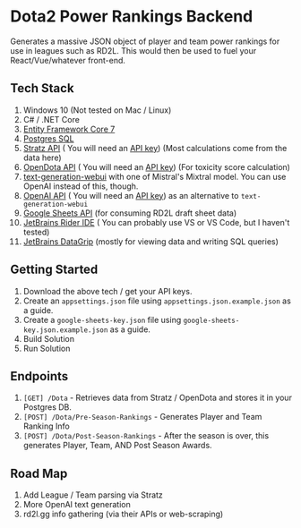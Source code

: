﻿# Dota2 Power Rankings Backend

Generates a massive JSON object of player and team power rankings for use in leagues such as RD2L. This would then be
used to fuel your React/Vue/whatever front-end.

## Tech Stack

1. Windows 10 (Not tested on Mac / Linux)
2. C# / .NET Core
3. [Entity Framework Core 7](https://docs.microsoft.com/en-us/ef/core/)
4. [Postgres SQL](https://www.postgresql.org/download/)
5. [Stratz API](https://docs.stratz.com/index.html) ( You will need an [API key](https://stratz.com/api)) (Most
   calculations come from the data here)
5. [OpenDota API](https://docs.opendota.com/) ( You will need an [API key](https://www.opendota.com/api-keys)) (For
   toxicity score calculation)
6. [text-generation-webui](https://github.com/oobabooga/text-generation-webui) with one of Mistral's Mixtral model. You
   can use
   OpenAI instead of this, though.
6. [OpenAI API](https://openai.com/api/) ( You will need an [API key](https://beta.openai.com/account/api-keys)) as an
   alternative to `text-generation-webui`
6. [Google Sheets API](https://developers.google.com/sheets/api/guides/concepts) (for consuming RD2L draft sheet data)
7. [JetBrains Rider IDE](https://www.jetbrains.com/rider/download/) ( You can probably use VS or VS Code, but I haven't
   tested)
8. [JetBrains DataGrip](https://www.jetbrains.com/datagrip/download/) (mostly for viewing data and writing SQL queries)

## Getting Started

1. Download the above tech / get your API keys.
2. Create an `appsettings.json` file using `appsettings.json.example.json` as a guide.
3. Create a `google-sheets-key.json` file using `google-sheets-key.json.example.json` as a guide.
4. Build Solution
5. Run Solution

## Endpoints

1. `[GET] /Dota` - Retrieves data from Stratz / OpenDota and stores it in your Postgres DB.
2. `[POST] /Dota/Pre-Season-Rankings` - Generates Player and Team Ranking Info
3. `[POST] /Dota/Post-Season-Rankings` - After the season is over, this generates Player, Team, AND Post Season Awards.

## Road Map

1. Add League / Team parsing via Stratz
2. More OpenAI text generation
3. rd2l.gg info gathering (via their APIs or web-scraping)